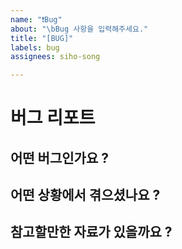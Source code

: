 ```yaml
---
name: "❗️Bug"
about: "\bBug 사항을 입력해주세요."
title: "[BUG]"
labels: bug
assignees: siho-song

---
```


# 버그 리포트
## 어떤 버그인가요 ?

## 어떤 상황에서 겪으셨나요 ? 

## 참고할만한 자료가 있을까요 ?
